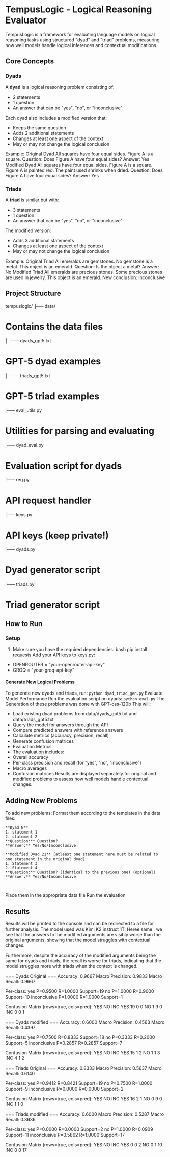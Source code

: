 # TempusLogic - Logical Reasoning Evaluator

TempusLogic is a framework for evaluating language models on logical reasoning tasks using structured "dyad" and "triad" problems, measuring how well models handle logical inferences and contextual modifications.

## Core Concepts

### Dyads

A **dyad** is a logical reasoning problem consisting of:
- 2 statements
- 1 question
- An answer that can be "yes", "no", or "inconclusive"

Each dyad also includes a modified version that:
- Keeps the same question
- Adds 2 additional statements
- Changes at least one aspect of the context
- May or may not change the logical conclusion

Example:
Original Dyad
All squares have four equal sides.
Figure A is a square. Question: Does Figure A have four equal sides? Answer: Yes
Modified Dyad
All squares have four equal sides.
Figure A is a square.
Figure A is painted red.
The paint used shrinks when dried. Question: Does Figure A have four equal sides? Answer: Yes

### Triads

A **triad** is similar but with:
- 3 statements
- 1 question
- An answer that can be "yes", "no", or "inconclusive"

The modified version:
- Adds 3 additional statements
- Changes at least one aspect of the context
- May or may not change the logical conclusion

Example:
Original Triad
All emeralds are gemstones.
No gemstone is a metal.
This object is an emerald. Question: Is the object a metal? Answer: No
Modified Triad
All emeralds are precious stones.
Some precious stones are used in jewelry.
This object is an emerald. New conclusion: Inconclusive

## Project Structure

tempuslogic/
├── data/
# Contains the data files
│
├── dyads_gpt5.txt
# GPT-5 dyad examples
│
└── triads_gpt5.txt
# GPT-5 triad examples
├── eval_utils.py
# Utilities for parsing and evaluating
├── dyad_eval.py
# Evaluation script for dyads
├── req.py
# API request handler
├── keys.py
# API keys (keep private!)
├── dyads.py
# Dyad generator script
└── triads.py
# Triad generator script

## How to Run

### Setup

1. Make sure you have the required dependencies:
   bash
   pip install requests
Add your API keys to keys.py:
- OPENROUTER = "your-openrouter-api-key"
- GROQ = "your-groq-api-key"
#### Generate New Logical Problems
To generate new dyads and triads, run:
```python dyad_triad_gen.py```
Evaluate Model Performance
Run the evaluation script on dyads:
`python eval.py`
The Generation of these problems was done with GPT-oss-120b
This will:
- Load existing dyad problems from data/dyads_gpt5.txt and data/triads_gpt5.txt
- Query the model for answers through the API
- Compare predicted answers with reference answers
- Calculate metrics (accuracy, precision, recall)
- Generate confusion matrices
- Evaluation Metrics
- The evaluation includes:
- Overall accuracy
- Per-class precision and recall (for “yes”, “no”, “inconclusive”)
- Macro averages
- Confusion matrices
Results are displayed separately for original and modified problems to assess how well models handle contextual changes.

## Adding New Problems
To add new problems:
Format them according to the templates in the data files:
```
**Dyad N**
1. statement 1
2. statement 2
**Question:** Question?
**Answer:** Yes/No/Inconclusive

**Modified Dyad 21** (atleast one statement here must be related to one statement in the original dyad)
1. Statement 3
2. Statement 4
**Question:** Question? (identical to the previous one) (optional)
**Answer:** Yes/No/Inconclusive

---
```
Place them in the appropriate data file
Run the evaluation

## Results

Results will be printed to the console and can be redirected to a file for further analysis.
The model used was Kimi K2 instruct 1T. Heree same , we see that the answers to the modified arguments are visibly worse than the original arguments, showing that the model struggles with contextual changes.

Furthermore, despite the accuracy of the modified arguments being the same for dyads and triads, the recall is worse for triads, indicating that the model struggles more with triads when the context is changed.

=== Dyads Original ===
Accuracy: 0.9667
Macro Precision: 0.9833
Macro Recall:    0.9667

Per-class:
  yes           P=0.9500 R=1.0000 Support=19
  no            P=1.0000 R=0.9000 Support=10
  inconclusive  P=1.0000 R=1.0000 Support=1

Confusion Matrix (rows=true, cols=pred):
            YES    NO   INC
       YES    19     0     0
        NO     1     9     0
       INC     0     0     1

=== Dyads modified ===
Accuracy: 0.6000
Macro Precision: 0.4563
Macro Recall:    0.4397

Per-class:
  yes           P=0.7500 R=0.8333 Support=18
  no            P=0.3333 R=0.2000 Support=5
  inconclusive  P=0.2857 R=0.2857 Support=7

Confusion Matrix (rows=true, cols=pred):
            YES    NO   INC
       YES    15     1     2
        NO     1     1     3
       INC     4     1     2

=== Triads Original ===
Accuracy: 0.8333
Macro Precision: 0.5637
Macro Recall:    0.6140

Per-class:
  yes           P=0.9412 R=0.8421 Support=19
  no            P=0.7500 R=1.0000 Support=9
  inconclusive  P=0.0000 R=0.0000 Support=2

Confusion Matrix (rows=true, cols=pred):
            YES    NO   INC
       YES    16     2     1
        NO     0     9     0
       INC     1     1     0

=== Triads modified ===
Accuracy: 0.6000
Macro Precision: 0.5287
Macro Recall:    0.3636

Per-class:
  yes           P=0.0000 R=0.0000 Support=2
  no            P=1.0000 R=0.0909 Support=11
  inconclusive  P=0.5862 R=1.0000 Support=17

Confusion Matrix (rows=true, cols=pred):
            YES    NO   INC
       YES     0     0     2
        NO     0     1    10
       INC     0     0    17
